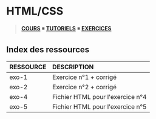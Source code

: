# HTML/CSS

> [**COURS**](https://www.youtube.com/playlist?list=PLrSOXFDHBtfE5tpw0bjMevWxMWXotiSdO) ◾ [**TUTORIELS**](https://www.youtube.com/playlist?list=PLrSOXFDHBtfG1_4HrfPttdwF8aLpgdsRL) ◾ [**EXERCICES**](https://www.youtube.com/playlist?list=PLrSOXFDHBtfHEFVqv0pjGkPHv6PhWZQBb)

## Index des ressources

|RESSOURCE|DESCRIPTION|
|:--|:--|
|exo-1|Exercice n°1 + corrigé|
|exo-2|Exercice n°2 + corrigé|
|exo-4|Fichier HTML pour l'exercice n°4|
|exo-5|Fichier HTML pour l'exercice n°5|
